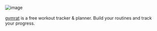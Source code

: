 ![image](https://github.com/Ebrahim-Ramadan/myfitrainer-app/assets/65041082/4a2e2917-9b45-482c-9f74-4e03cd8cd6e0)
<br/>
<br/>
[gymrat](https://gymrat-sigma.vercel.app/)
is a free workout tracker & planner. Build your routines and track your progress.
